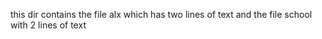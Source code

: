 this dir contains the file alx which has two lines of text and the file school with 2  lines of text
